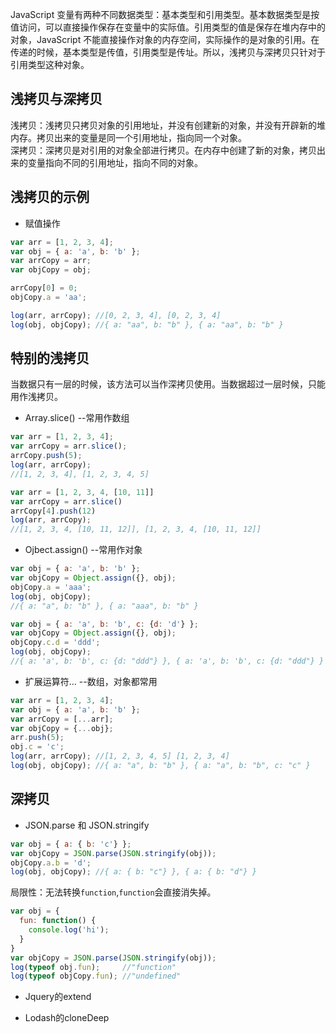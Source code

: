 JavaScript 变量有两种不同数据类型：基本类型和引用类型。基本数据类型是按值访问，可以直接操作保存在变量中的实际值。引用类型的值是保存在堆内存中的对象，JavaScript 不能直接操作对象的内存空间，实际操作的是对象的引用。在传递的时候，基本类型是传值，引用类型是传址。所以，浅拷贝与深拷贝只针对于引用类型这种对象。  

## 浅拷贝与深拷贝
浅拷贝：浅拷贝只拷贝对象的引用地址，并没有创建新的对象，并没有开辟新的堆内存。拷贝出来的变量是同一个引用地址，指向同一个对象。  
深拷贝：深拷贝是对引用的对象全部进行拷贝。在内存中创建了新的对象，拷贝出来的变量指向不同的引用地址，指向不同的对象。

## 浅拷贝的示例
- 赋值操作

```js
var arr = [1, 2, 3, 4];
var obj = { a: 'a', b: 'b' };
var arrCopy = arr;
var objCopy = obj;

arrCopy[0] = 0;
objCopy.a = 'aa';

log(arr, arrCopy); //[0, 2, 3, 4], [0, 2, 3, 4]
log(obj, objCopy); //{ a: "aa", b: "b" }, { a: "aa", b: "b" } 
```

## 特别的浅拷贝
当数据只有一层的时候，该方法可以当作深拷贝使用。当数据超过一层时候，只能用作浅拷贝。
- Array.slice() --常用作数组

```js
var arr = [1, 2, 3, 4];
var arrCopy = arr.slice();
arrCopy.push(5);
log(arr, arrCopy); 
//[1, 2, 3, 4], [1, 2, 3, 4, 5]
```
```js
var arr = [1, 2, 3, 4, [10, 11]]
var arrCopy = arr.slice()
arrCopy[4].push(12)
log(arr, arrCopy);
//[1, 2, 3, 4, [10, 11, 12]], [1, 2, 3, 4, [10, 11, 12]]
```

- Ojbect.assign() --常用作对象

```js
var obj = { a: 'a', b: 'b' };
var objCopy = Object.assign({}, obj);
objCopy.a = 'aaa';
log(obj, objCopy); 
//{ a: "a", b: "b" }, { a: "aaa", b: "b" }
```
```js
var obj = { a: 'a', b: 'b', c: {d: 'd'} };
var objCopy = Object.assign({}, obj);
objCopy.c.d = 'ddd';
log(obj, objCopy);
//{ a: 'a', b: 'b', c: {d: "ddd"} }, { a: 'a', b: 'b', c: {d: "ddd"} }
```

- 扩展运算符... --数组，对象都常用

```js
var arr = [1, 2, 3, 4];
var obj = { a: 'a', b: 'b' };
var arrCopy = [...arr];
var objCopy = {...obj};
arr.push(5);
obj.c = 'c';
log(arr, arrCopy); //[1, 2, 3, 4, 5] [1, 2, 3, 4]
log(obj, objCopy); //{ a: "a", b: "b" }, { a: "a", b: "b", c: "c" }
```

## 深拷贝
- JSON.parse 和 JSON.stringify

```js
var obj = { a: { b: 'c'} };
var objCopy = JSON.parse(JSON.stringify(obj));
objCopy.a.b = 'd';
log(obj, objCopy); //{ a: { b: "c"} }, { a: { b: "d"} }
```
局限性：无法转换`function`,`function`会直接消失掉。
```js
var obj = {
  fun: function() {
    console.log('hi');
  }
}
var objCopy = JSON.parse(JSON.stringify(obj));
log(typeof obj.fun);     //"function"
log(typeof objCopy.fun); //"undefined"
```

- Jquery的extend

- Lodash的cloneDeep
 